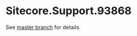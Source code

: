 # Sitecore.Support.93868

See [master branch](https://github.com/sitecoresupport/Sitecore.Support.93868) for details.